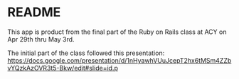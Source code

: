 # README

This app is product from the final part of the Ruby on Rails class at ACY on Apr 29th thru May 3rd.

The initial part of the class followed this presentation:
https://docs.google.com/presentation/d/1nHyawhVUuJcepT2hx6tMSm4ZZbvYQzkAzOVR3t5-Bkw/edit#slide=id.p
